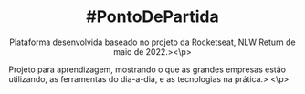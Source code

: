 <h1 align="center"> #PontoDePartida</h1>

<p align="center">Plataforma desenvolvida baseado no projeto da Rocketseat, NLW Return de maio de 2022.><\p>
<p> Projeto para aprendizagem, mostrando o que as grandes empresas estão utilizando, as ferramentas do dia-a-dia, e as tecnologias na prática.> <\p>

  <p align="center">
   
</p>


